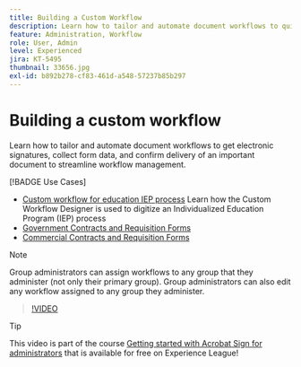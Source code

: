 ```yaml
---
title: Building a Custom Workflow
description: Learn how to tailor and automate document workflows to quickly get electronic signatures and collect form data
feature: Administration, Workflow
role: User, Admin
level: Experienced
jira: KT-5495
thumbnail: 33656.jpg
exl-id: b892b278-cf83-461d-a548-57237b85b297
---
```

# Building a custom workflow

Learn how to tailor and automate document workflows to get electronic signatures, collect form data, and confirm delivery of an important document to streamline workflow management.

[!BADGE Use Cases]

* [Custom workflow for education IEP process](https://experienceleague.adobe.com/docs/document-cloud-learn/sign-learning-hub/expand/recipes/edu/usecase-edu-iep.html?lang=en)
  Learn how the Custom Workflow Designer is used to digitize an Individualized Education Program (IEP) process
* [Government Contracts and Requisition Forms](https://experienceleague.adobe.com/docs/document-cloud-learn/sign-learning-hub/expand/recipes/gov/usecasegovcontracts.html?lang=en)
* [Commercial Contracts and Requisition Forms](https://experienceleague.adobe.com/docs/document-cloud-learn/sign-learning-hub/expand/recipes/com/usecasecomcontracts.html?lang=en)

>[!NOTE]
>
>Group administrators can assign workflows to any group that they administer (not only their primary group). Group administrators can also edit any workflow assigned to any group they administer.

>[!VIDEO](https://video.tv.adobe.com/v/33656?quality=12&learn=on&hidetitle=true)

>[!TIP]
>
>This video is part of the course [Getting started with Acrobat Sign for administrators](https://experienceleague.adobe.com/?recommended=Sign-A-1-2020.2) that is available for free on Experience League!
